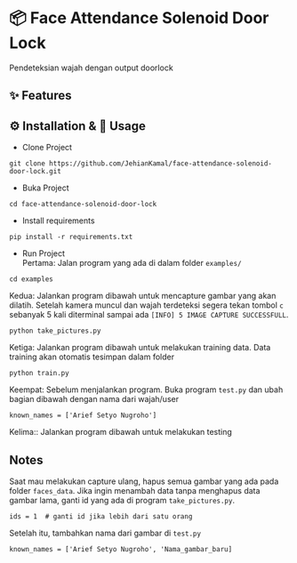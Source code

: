 <!--
 Copyright 2025 ariefsetyonugroho
 
 Licensed under the Apache License, Version 2.0 (the "License");
 you may not use this file except in compliance with the License.
 You may obtain a copy of the License at
 
     https://www.apache.org/licenses/LICENSE-2.0
 
 Unless required by applicable law or agreed to in writing, software
 distributed under the License is distributed on an "AS IS" BASIS,
 WITHOUT WARRANTIES OR CONDITIONS OF ANY KIND, either express or implied.
 See the License for the specific language governing permissions and
 limitations under the License.
-->

# 📦 Face Attendance Solenoid Door Lock 
Pendeteksian wajah dengan output doorlock

## ✨ Features  


## ⚙️ Installation & 🚀 Usage 
- Clone Project
```
git clone https://github.com/JehianKamal/face-attendance-solenoid-door-lock.git
```
- Buka Project
```
cd face-attendance-solenoid-door-lock
```
- Install requirements
```
pip install -r requirements.txt
```
- Run Project </br>
Pertama: Jalan program yang ada di dalam folder `examples/` 
```
cd examples
```
Kedua: Jalankan program dibawah untuk mencapture gambar yang akan dilatih. Setelah kamera muncul dan wajah terdeteksi segera tekan tombol `c` sebanyak 5 kali diterminal sampai ada `[INFO] 5 IMAGE CAPTURE SUCCESSFULL`.
```
python take_pictures.py
```
Ketiga: Jalankan program dibawah untuk melakukan training data. Data training akan otomatis tesimpan dalam folder 
```
python train.py
```
Keempat: Sebelum menjalankan program. Buka program `test.py` dan ubah bagian dibawah dengan nama dari wajah/user
```
known_names = ['Arief Setyo Nugroho']
```
Kelima:: Jalankan program dibawah untuk melakukan testing 


## Notes
Saat mau melakukan capture ulang, hapus semua gambar yang ada pada folder `faces_data`. Jika ingin menambah data tanpa menghapus data gambar lama, ganti id yang ada di program `take_pictures.py`.
```
ids = 1  # ganti id jika lebih dari satu orang
```
Setelah itu, tambahkan nama dari gambar di `test.py`
```
known_names = ['Arief Setyo Nugroho', 'Nama_gambar_baru]
```